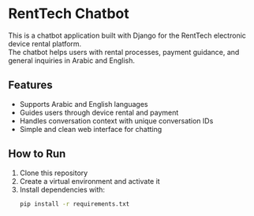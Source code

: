 # RentTech Chatbot

This is a chatbot application built with Django for the RentTech electronic device rental platform.  
The chatbot helps users with rental processes, payment guidance, and general inquiries in Arabic and English.

## Features
- Supports Arabic and English languages
- Guides users through device rental and payment
- Handles conversation context with unique conversation IDs
- Simple and clean web interface for chatting

## How to Run

1. Clone this repository  
2. Create a virtual environment and activate it  
3. Install dependencies with:  
   ```bash
   pip install -r requirements.txt
